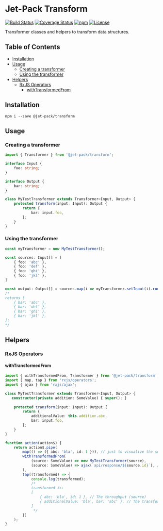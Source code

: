 # Jet-Pack Transform

[![Build Status](https://gitlab.com/bmaximilian/jet-pack/badges/master/pipeline.svg)](https://gitlab.com/bmaximilian/jet-pack/pipelines)
[![Coverage Status](https://gitlab.com/bmaximilian/jet-pack/badges/master/coverage.svg)](https://gitlab.com/bmaximilian/jet-pack/pipelines)
[![npm](https://img.shields.io/npm/v/@jet-pack/service-container.svg)](https://www.npmjs.com/package/@jet-pack/transform)
[![License](https://img.shields.io/github/license/bmaximilian/jet-pack.svg)](https://opensource.org/licenses/MIT)

Transformer classes and helpers to transform data structures.

## Table of Contents

* [Installation](#installation)
* [Usage](#usage)
    * [Creating a transformer](#creating-a-transformer)
    * [Using the transformer](#using-the-transformer)
* [Helpers](#helpers)
    * [RxJS Operators](#rxjs-operators)
        * [withTransformedFrom](#withtransformedfrom)

## Installation
```
npm i --save @jet-pack/transform
```

## Usage
### Creating a transformer
```typescript
import { Transformer } from '@jet-pack/transform';

interface Input {
    foo: string;
}

interface Output {
    bar: string;
}

class MyTestTransformer extends Transformer<Input, Output> {
    protected transform(input: Input): Output {
        return {
            bar: input.foo,
        };
    }
}
```

### Using the transformer
```typescript
const myTransformer = new MyTestTransformer();

const sources: Input[] = [
    { foo: 'abc' },
    { foo: 'def' },
    { foo: 'ghi' },
    { foo: 'jkl' },
]

const output: Output[] = sources.map(i => myTransformer.setInput(i).run());
/*
returns [
    { bar: 'abc' },
    { bar: 'def' },
    { bar: 'ghi' },
    { bar: 'jkl' },
];
*/
```

## Helpers

### RxJS Operators
#### withTransformedFrom

```typescript
import { withTransformedFrom, Transformer } from '@jet-pack/transform';
import { map, tap } from 'rxjs/operators';
import { ajax } from 'rxjs/ajax';

class MyTestTransformer extends Transformer<Input, Output> {
   constructor(private addition: SomeValue) { super(); }
    
    protected transform(input: Input): Output {
        return {
            additionalValue: this.addition.abc,
            bar: input.foo,
        };
    }
}

function action(action$) {
    return action$.pipe(
        map(() => ({ abc: 'bla', id: 1 })), // just to visualize the source value
        withTransformedFrom(
            (source: SomeValue) => new MyTestTransformer(source),
            (source: SomeValue) => ajax(`api/response/${source.id}`), // Observable that emits { foo: 'abc' }
        ),
        tap((transformed) => {
            console.log(transformed);
            /*
            transformed is:
            [
                { abc: 'bla', id: 1 }, // The throughput (source)
                { additionalValue: 'bla', bar: 'abc' }, // The transformed value of the joined observable
            ]
             */
        })
    );
}
```
